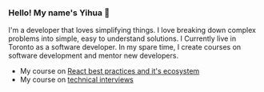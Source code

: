 ### Hello! My name's Yihua 👋

I'm a developer that loves simplifying things. I love breaking down complex problems into simple, easy to understand solutions. I Currently live in Toronto as a software developer. In my spare time, I create courses on software development and mentor new developers.

- My course on [React best practices and it's ecosystem](https://www.udemy.com/course/complete-react-developer-zero-to-mastery/)
- My course on [technical interviews](https://www.udemy.com/course/master-the-coding-interview-big-tech-faang-interviews/)
